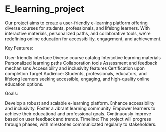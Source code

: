 # E_learning_project
Our project aims to create a user-friendly e-learning platform offering diverse courses for students, professionals, and lifelong learners. With interactive materials, personalized paths, and collaborative tools, we're redefining online education for accessibility, engagement, and achievement.

Key Features:

User-friendly interface
Diverse course catalog
Interactive learning materials
Personalized learning paths
Collaboration tools
Assessment and feedback mechanisms
Accessibility and inclusivity features
Certification upon completion
Target Audience:
Students, professionals, educators, and lifelong learners seeking accessible, engaging, and high-quality online education options.

Goals:

Develop a robust and scalable e-learning platform.
Enhance accessibility and inclusivity.
Foster a vibrant learning community.
Empower learners to achieve their educational and professional goals.
Continuously improve based on user feedback and trends.
Timeline:
The project will progress through phases, with milestones communicated regularly to stakeholders.
